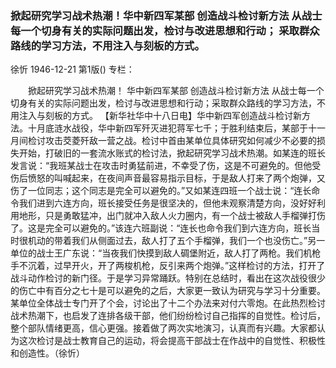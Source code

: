 ### 掀起研究学习战术热潮！华中新四军某部  创造战斗检讨新方法  从战士每一个切身有关的实际问题出发，检讨与改进思想和行动；  采取群众路线的学习方法，不用注入与刻板的方式。
徐忻
1946-12-21
第1版()
专栏：

　　掀起研究学习战术热潮！
    华中新四军某部
    创造战斗检讨新方法
    从战士每一个切身有关的实际问题出发，检讨与改进思想和行动；采取群众路线的学习方法，不用注入与刻板的方式。
    【新华社华中十八日电】华中新四军创造战斗检讨新方法。十月底涟水战役，华中新四军歼灭进犯蒋军七千；于胜利结束后，某部于十一月间检讨攻击茭菱歼敌一营之战。检讨中首由某单位具体研究如何减少不必要的损失开始，打破旧的一套流水账式的检讨法，掀起研究学习战术热潮。如某连的班长发言说：“我班某战士在攻击时勇猛前进，不幸受了伤，这是不可避免的。但他受伤后愤怒的叫喊起来，在夜间声音最容易指示目标，于是敌人打来了两个炮弹，又伤了一位同志；这个同志是完全可以避免的。”又如某连四班一个战士说：“连长命令我们进到六连方向，班长接受任务是很坚决的，但他未观察清楚方向，没好好利用地形，只是勇敢猛冲，出门就冲入敌人火力圈内，有一个战士被敌人手榴弹打伤了。这是完全可以避免的。”该连六班副说：“连长也命令我们到六连方向，班长当时很机动的带着我们从侧面过去，敌人打了五个手榴弹，我们一个也没伤亡。”另一单位的战士王广东说：“当夜我们快摸到敌人碉堡附近，敌人打了两枪。我们机枪手不沉着，过早开火，开了两梭机枪，反引来两个炮弹。”这样检讨的方法，打开了战斗动作检讨的新门径。于是学习异常踊跃。特别在总结时，看出在这次战役很少的伤亡中有百分之七十是可以避免的之后，大家更一致认为研究与学习十分重要。某单位全体战士专门开了个会，讨论出了十二个办法来对付六零炮。在此热烈检讨战术热潮下，也启发了连排各级干部，他们纷纷检讨自己指挥的自觉性。检讨后，整个部队情绪更高，信心更强。接着做了两次实地演习，认真而有兴趣。大家都认为这次检讨是战士教育自己的运动，将会提高干部战士在作战中的自觉性、积极性和创造性。（徐忻）

